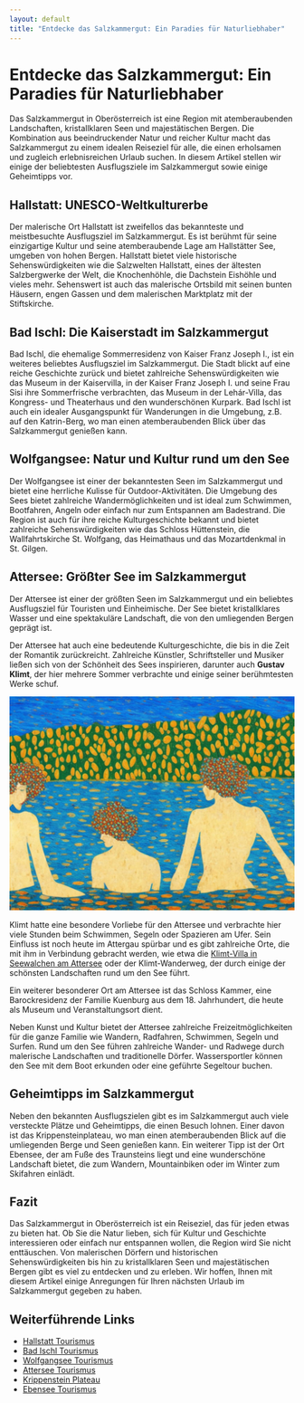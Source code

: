 ```yaml
---
layout: default
title: "Entdecke das Salzkammergut: Ein Paradies für Naturliebhaber"
---
```


# Entdecke das Salzkammergut: Ein Paradies für Naturliebhaber

Das Salzkammergut in Oberösterreich ist eine Region mit atemberaubenden Landschaften, kristallklaren Seen und majestätischen Bergen. Die Kombination aus beeindruckender Natur und reicher Kultur macht das Salzkammergut zu einem idealen Reiseziel für alle, die einen erholsamen und zugleich erlebnisreichen Urlaub suchen. In diesem Artikel stellen wir einige der beliebtesten Ausflugsziele im Salzkammergut sowie einige Geheimtipps vor.

## Hallstatt: UNESCO-Weltkulturerbe

Der malerische Ort Hallstatt ist zweifellos das bekannteste und meistbesuchte Ausflugsziel im Salzkammergut. Es ist berühmt für seine einzigartige Kultur und seine atemberaubende Lage am Hallstätter See, umgeben von hohen Bergen. Hallstatt bietet viele historische Sehenswürdigkeiten wie die Salzwelten Hallstatt, eines der ältesten Salzbergwerke der Welt, die Knochenhöhle, die Dachstein Eishöhle und vieles mehr. Sehenswert ist auch das malerische Ortsbild mit seinen bunten Häusern, engen Gassen und dem malerischen Marktplatz mit der Stiftskirche.

## Bad Ischl: Die Kaiserstadt im Salzkammergut

Bad Ischl, die ehemalige Sommerresidenz von Kaiser Franz Joseph I., ist ein weiteres beliebtes Ausflugsziel im Salzkammergut. Die Stadt blickt auf eine reiche Geschichte zurück und bietet zahlreiche Sehenswürdigkeiten wie das Museum in der Kaiservilla, in der Kaiser Franz Joseph I. und seine Frau Sisi ihre Sommerfrische verbrachten, das Museum in der Lehár-Villa, das Kongress- und Theaterhaus und den wunderschönen Kurpark. Bad Ischl ist auch ein idealer Ausgangspunkt für Wanderungen in die Umgebung, z.B. auf den Katrin-Berg, wo man einen atemberaubenden Blick über das Salzkammergut genießen kann.

## Wolfgangsee: Natur und Kultur rund um den See

Der Wolfgangsee ist einer der bekanntesten Seen im Salzkammergut und bietet eine herrliche Kulisse für Outdoor-Aktivitäten. Die Umgebung des Sees bietet zahlreiche Wandermöglichkeiten und ist ideal zum Schwimmen, Bootfahren, Angeln oder einfach nur zum Entspannen am Badestrand. Die Region ist auch für ihre reiche Kulturgeschichte bekannt und bietet zahlreiche Sehenswürdigkeiten wie das Schloss Hüttenstein, die Wallfahrtskirche St. Wolfgang, das Heimathaus und das Mozartdenkmal in St. Gilgen.

## Attersee: Größter See im Salzkammergut

Der Attersee ist einer der größten Seen im Salzkammergut und ein beliebtes Ausflugsziel für Touristen und Einheimische. Der See bietet kristallklares Wasser und eine spektakuläre Landschaft, die von den umliegenden Bergen geprägt ist.

Der Attersee hat auch eine bedeutende Kulturgeschichte, die bis in die Zeit der Romantik zurückreicht. Zahlreiche Künstler, Schriftsteller und Musiker ließen sich von der Schönheit des Sees inspirieren, darunter auch __Gustav Klimt__, der hier mehrere Sommer verbrachte und einige seiner berühmtesten Werke schuf.

![Im Stil von Gustav Klimt: Junge Frauen schwimmen im Attersee beim Schloss Kammer &copy; Stable Diffusion](/assets/images/swimmers_dressed_swimming_in_a_lake.jpg "Im Stil von Gustav Klimt: Junge Frauen schwimmen im Attersee beim Schloss Kammer &copy; Stable Diffusion")

Klimt hatte eine besondere Vorliebe für den Attersee und verbrachte hier viele Stunden beim Schwimmen, Segeln oder Spazieren am Ufer. Sein Einfluss ist noch heute im Attergau spürbar und es gibt zahlreiche Orte, die mit ihm in Verbindung gebracht werden, wie etwa die [Klimt-Villa in Seewalchen am Attersee](http://www.villapaulick.at/ "Die Villa Paulick ist der Platz, an dem Gustav Klimt und Emilie Flöge gemeinsam viele Stunden verbrachten.") oder der Klimt-Wanderweg, der durch einige der schönsten Landschaften rund um den See führt.

Ein weiterer besonderer Ort am Attersee ist das Schloss Kammer, eine Barockresidenz der Familie Kuenburg aus dem 18. Jahrhundert, die heute als Museum und Veranstaltungsort dient.

Neben Kunst und Kultur bietet der Attersee zahlreiche Freizeitmöglichkeiten für die ganze Familie wie Wandern, Radfahren, Schwimmen, Segeln und Surfen. Rund um den See führen zahlreiche Wander- und Radwege durch malerische Landschaften und traditionelle Dörfer. Wassersportler können den See mit dem Boot erkunden oder eine geführte Segeltour buchen.

## Geheimtipps im Salzkammergut

Neben den bekannten Ausflugszielen gibt es im Salzkammergut auch viele versteckte Plätze und Geheimtipps, die einen Besuch lohnen. Einer davon ist das Krippensteinplateau, wo man einen atemberaubenden Blick auf die umliegenden Berge und Seen genießen kann. Ein weiterer Tipp ist der Ort Ebensee, der am Fuße des Traunsteins liegt und eine wunderschöne Landschaft bietet, die zum Wandern, Mountainbiken oder im Winter zum Skifahren einlädt.

## Fazit

Das Salzkammergut in Oberösterreich ist ein Reiseziel, das für jeden etwas zu bieten hat. Ob Sie die Natur lieben, sich für Kultur und Geschichte interessieren oder einfach nur entspannen wollen, die Region wird Sie nicht enttäuschen. Von malerischen Dörfern und historischen Sehenswürdigkeiten bis hin zu kristallklaren Seen und majestätischen Bergen gibt es viel zu entdecken und zu erleben. Wir hoffen, Ihnen mit diesem Artikel einige Anregungen für Ihren nächsten Urlaub im Salzkammergut gegeben zu haben.

## Weiterführende Links

- [Hallstatt Tourismus](https://www.hallstatt.net/)
- [Bad Ischl Tourismus](https://badischl.salzkammergut.at/)
- [Wolfgangsee Tourismus](https://www.wolfgangsee.at/)
- [Attersee Tourismus](https://attersee.salzkammergut.at/)
- [Krippenstein Plateau](https://www.dachstein-salzkammergut.at/orte/krippenstein/)
- [Ebensee Tourismus](https://www.ebensee.at/)
